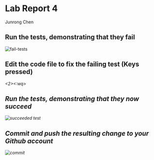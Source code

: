 # Lab Report 4
Junrong Chen

## Run the tests, demonstrating that they fail
![fail-tests](https://github.com/JunrongChen2004/CSE15L/assets/122309066/42490cc5-4fef-4f37-ac28-3d98abb1c446)


## Edit the code file to fix the failing test (Keys pressed)
<Ctrl><D><Ctrl><D><Ctrl><D><right><right><right><right><right><right><i><2><esc><:wq>

## Run the tests, demonstrating that they now succeed
![succeeded test](https://github.com/JunrongChen2004/CSE15L/assets/122309066/5cc74e35-382f-4033-af66-d1fa788874ef)

## Commit and push the resulting change to your Github account
![commit](https://github.com/JunrongChen2004/CSE15L/assets/122309066/86e793c0-6f70-4359-9d76-d5f920df9232)
